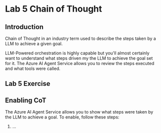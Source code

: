 # Lab 5 Chain of Thought

## Introduction

Chain of Thought in an industry term used to describe the steps taken by a LLM to achieve a given goal.

LLM-Powered orchestration is highly capable but you'll almost certainly want to understand what steps driven my the LLM to achieve the goal set for it. The Azure AI Agent Service allows you to review the steps executed and what tools were called.

## Lab 5 Exercise

## Enabling CoT

The Azure AI Agent Service allows you to show what steps were taken by the LLM to achieve a goal.  To enable, follow these steps:

1. ...